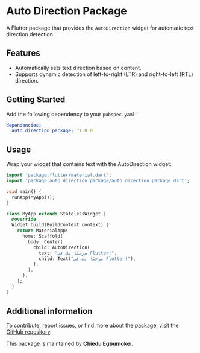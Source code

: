 # Auto Direction Package

A Flutter package that provides the `AutoDirection` widget for automatic text direction detection.

## Features

- Automatically sets text direction based on content.
- Supports dynamic detection of left-to-right (LTR) and right-to-left (RTL) direction.

## Getting Started

Add the following dependency to your `pubspec.yaml`:

```yaml
dependencies:
  auto_direction_package: ^1.0.0
```

## Usage

Wrap your widget that contains text with the AutoDirection widget:

```dart
import 'package:flutter/material.dart';
import 'package:auto_direction_package/auto_direction_package.dart';

void main() {
  runApp(MyApp());
}

class MyApp extends StatelessWidget {
  @override
  Widget build(BuildContext context) {
    return MaterialApp(
      home: Scaffold(
        body: Center(
          child: AutoDirection(
            text: "مرحبًا بك في Flutter!",
            child: Text("مرحبًا بك في Flutter!"),
          ),
        ),
      ),
    );
  }
}
```

## Additional information

To contribute, report issues, or find more about the package, visit the [GitHub repository](https://github.com/chieduegbumokei/text_auto_direction).

This package is maintained by **Chiedu Egbumokei**.
